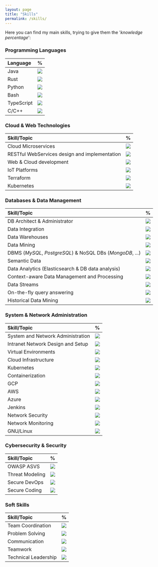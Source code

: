 ```yaml
---
layout: page
title: "Skills"
permalink: /skills/
---
```


Here you can find my main skills, trying to give them the '*knowledge percentage*':

### **Programming Languages**

| Language | % |
| :--- | :---: |
| Java | ![](https://geps.dev/progress/95) |
| Rust | ![](https://geps.dev/progress/85) |
| Python | ![](https://geps.dev/progress/70) |
| Bash | ![](https://geps.dev/progress/75) |
| TypeScript | ![](https://geps.dev/progress/70) |
| C/C++ | ![](https://geps.dev/progress/60) |

### **Cloud & Web Technologies**

| Skill/Topic | % |
| :--- | :---: |
| Cloud Microservices | ![](https://geps.dev/progress/95) |
| RESTful WebServices design and implementation | ![](https://geps.dev/progress/95) |
| Web & Cloud development | ![](https://geps.dev/progress/95) |
| IoT Platforms | ![](https://geps.dev/progress/90) |
| Terraform | ![](https://geps.dev/progress/80) |
| Kubernetes | ![](https://geps.dev/progress/85) |

### **Databases & Data Management**

| Skill/Topic | % |
| :--- | :---: |
| DB Architect & Administrator | ![](https://geps.dev/progress/95) |
| Data Integration | ![](https://geps.dev/progress/85) |
| Data Warehouses | ![](https://geps.dev/progress/70) |
| Data Mining | ![](https://geps.dev/progress/70) |
| DBMS (*MySQL*, *PostgreSQL*) & NoSQL DBs (*MongoDB*, ...) | ![](https://geps.dev/progress/95) |
| Semantic Data | ![](https://geps.dev/progress/75) |
| Data Analytics (Elasticsearch & DB data analysis) | ![](https://geps.dev/progress/80) |
| Context-aware Data Management and Processing | ![](https://geps.dev/progress/80) |
| Data Streams | ![](https://geps.dev/progress/70) |
| On-the-fly query answering | ![](https://geps.dev/progress/65) |
| Historical Data Mining | ![](https://geps.dev/progress/60) |

### **System & Network Administration**

| Skill/Topic | % |
| :--- | :---: |
| System and Network Administration | ![](https://geps.dev/progress/95) |
| Intranet Network Design and Setup | ![](https://geps.dev/progress/85) |
| Virtual Environments | ![](https://geps.dev/progress/86) |
| Cloud Infrastructure | ![](https://geps.dev/progress/95) |
| Kubernetes | ![](https://geps.dev/progress/90) |
| Containerization | ![](https://geps.dev/progress/85) |
| GCP | ![](https://geps.dev/progress/90) |
| AWS | ![](https://geps.dev/progress/75) |
| Azure | ![](https://geps.dev/progress/70) |
| Jenkins | ![](https://geps.dev/progress/80) |
| Network Security | ![](https://geps.dev/progress/80) |
| Network Monitoring | ![](https://geps.dev/progress/85) |
| GNU/Linux | ![](https://geps.dev/progress/95) |

### **Cybersecurity & Security**

| Skill/Topic | % |
| :--- | :---: |
| OWASP ASVS | ![](https://geps.dev/progress/75) |
| Threat Modeling | ![](https://geps.dev/progress/85) |
| Secure DevOps | ![](https://geps.dev/progress/75) |
| Secure Coding | ![](https://geps.dev/progress/80) |

### **Soft Skills**

| Skill/Topic | % |
| :--- | :---: |
| Team Coordination | ![](https://geps.dev/progress/80) |
| Problem Solving | ![](https://geps.dev/progress/95) |
| Communication | ![](https://geps.dev/progress/85) |
| Teamwork | ![](https://geps.dev/progress/95) |
| Technical Leadership | ![](https://geps.dev/progress/90) |
